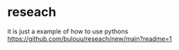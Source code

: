 # reseach

it is just a example of how to use pythons 
https://github.com/bulouu/reseach/new/main?readme=1
